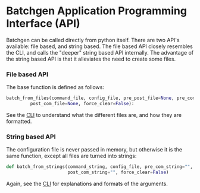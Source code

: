 # Batchgen Application Programming Interface (API)

Batchgen can be called directly from python itself. There are two API's available: file based, and string based. The file based API closely resembles the CLI, and calls the "deeper" string based API internally. The advantage of the string based API is that it alleviates the need to create some files.

### File based API

The base function is defined as follows:

```python
batch_from_files(command_file, config_file, pre_post_file=None, pre_com_file=None, 
  		 post_com_file=None, force_clear=False):
```

See the [CLI](cli.md) to understand what the different files are, and how they are formatted.

### String based API

The configuration file is never passed in memory, but otherwise it is the same function, except all files are turned into strings:

```python
def batch_from_strings(command_string, config_file, pre_com_string="",
                       post_com_string="", force_clear=False)
```

Again, see the [CLI](cli.md) for explanations and formats of the arguments.

